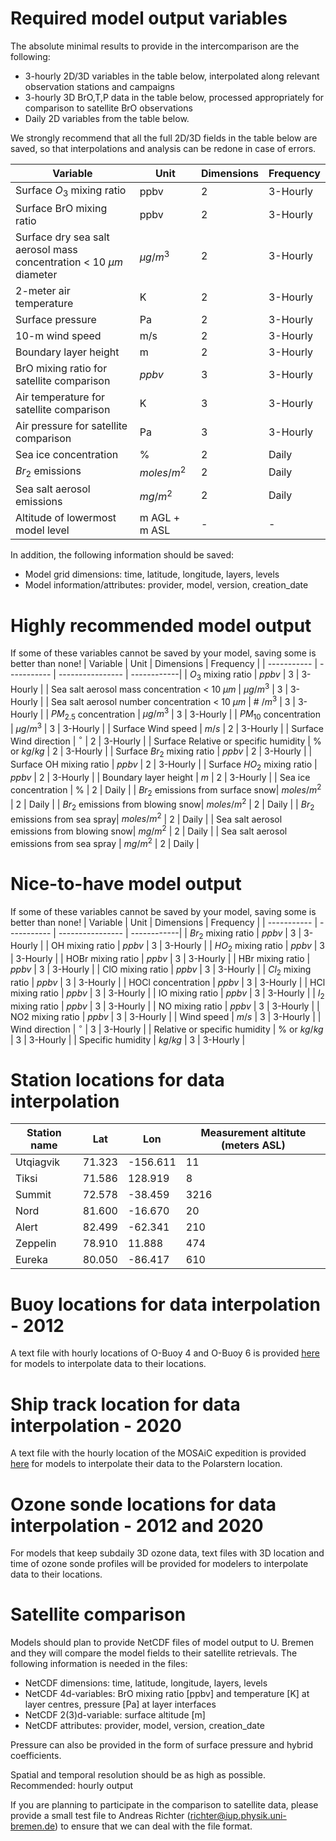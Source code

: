 # Required model output variables
The absolute minimal results to provide in the intercomparison are the following:
- 3-hourly 2D/3D variables in the table below, interpolated along relevant observation stations and campaigns
- 3-hourly 3D BrO,T,P data in the table below, processed appropriately for comparison to satellite BrO observations
- Daily 2D variables from the table below.

We strongly recommend that all the full 2D/3D fields in the table below are saved, so that interpolations and analysis can be redone in case of errors.

| Variable      | Unit | Dimensions | Frequency |
| ----------- | ----------- | ---------------- | ------------|
| Surface $O_3$ mixing ratio | ppbv | 2 | 3-Hourly |
| Surface BrO mixing ratio | ppbv | 2 | 3-Hourly |
| Surface dry sea salt aerosol mass concentration < 10 ${\mu}m$ diameter | $\mu g/m^{3}$ | 2 | 3-Hourly |
| 2-meter air temperature | K | 2 | 3-Hourly |
| Surface pressure | Pa | 2 | 3-Hourly |
| 10-m wind speed | m/s | 2 | 3-Hourly |
| Boundary layer height | m | 2 | 3-Hourly |
| BrO mixing ratio for satellite comparison | $ppbv$ | 3 | 3-Hourly |
| Air temperature for satellite comparison | K | 3 | 3-Hourly |
| Air pressure for satellite comparison | Pa | 3 | 3-Hourly |
| Sea ice concentration | \% | 2 | Daily |
| $Br_2$ emissions| $moles/m^{2}$ | 2 | Daily |
| Sea salt aerosol emissions| $mg/m^{2}$ | 2 | Daily |
| Altitude of lowermost model level | m AGL + m ASL| - | - |

In addition, the following information should be saved:
- Model grid dimensions: time, latitude, longitude, layers, levels
- Model information/attributes: provider, model, version, creation_date

# Highly recommended model output
If some of these variables cannot be saved by your model, saving some is better than none!
| Variable      | Unit | Dimensions | Frequency |
| ----------- | ----------- | ---------------- | ------------|
| $O_3$ mixing ratio | $ppbv$ | 3 | 3-Hourly |
| Sea salt aerosol mass concentration < 10 ${\mu}m$ | $\mu g/m^{3}$ | 3 | 3-Hourly |
| Sea salt aerosol number concentration < 10 ${\mu}m$ | \# $/m^{3}$ | 3 | 3-Hourly |
| $PM_{2.5}$ concentration | ${\mu}g/m^{3}$ | 3 | 3-Hourly |
| $PM_{10}$ concentration | ${\mu}g/m^{3}$ | 3 | 3-Hourly |
| Surface Wind speed | $m/s$ | 2 | 3-Hourly |
| Surface Wind direction | $^\circ$ | 2 | 3-Hourly |
| Surface Relative or specific humidity | \% or $kg/kg$ | 2 | 3-Hourly |
| Surface $Br_2$ mixing ratio | $ppbv$ | 2 | 3-Hourly |
| Surface OH mixing ratio | $ppbv$ | 2 | 3-Hourly |
| Surface $HO_2$ mixing ratio | $ppbv$ | 2 | 3-Hourly |
| Boundary layer height | $m$ | 2 | 3-Hourly |
| Sea ice concentration | \% | 2 | Daily |
| $Br_2$ emissions from surface snow| $moles/m^{2}$ | 2 | Daily |
| $Br_2$ emissions from blowing snow| $moles/m^{2}$ | 2 | Daily |
| $Br_2$ emissions from sea spray| $moles/m^{2}$ | 2 | Daily |
| Sea salt aerosol emissions from blowing snow| $mg/m^{2}$ | 2 | Daily |
| Sea salt aerosol emissions from sea spray | $mg/m^{2}$ | 2 | Daily |

# Nice-to-have model output
If some of these variables cannot be saved by your model, saving some is better than none!
| Variable      | Unit | Dimensions | Frequency |
| ----------- | ----------- | ---------------- | ------------|
| $Br_2$ mixing ratio | $ppbv$ | 3 | 3-Hourly |
| OH mixing ratio | $ppbv$ | 3 | 3-Hourly |
| $HO_2$ mixing ratio | $ppbv$ | 3 | 3-Hourly |
| HOBr mixing ratio | $ppbv$ | 3 | 3-Hourly |
| HBr mixing ratio | $ppbv$ | 3 | 3-Hourly |
| ClO mixing ratio | $ppbv$ | 3 | 3-Hourly |
| $Cl_2$ mixing ratio | $ppbv$ | 3 | 3-Hourly |
| HOCl concentration | $ppbv$ | 3 | 3-Hourly |
| HCl mixing ratio | $ppbv$ | 3 | 3-Hourly |
| IO mixing ratio | $ppbv$ | 3 | 3-Hourly |
| $I_2$ mixing ratio | $ppbv$ | 3 | 3-Hourly |
| NO mixing ratio | $ppbv$ | 3 | 3-Hourly |
| NO2 mixing ratio | $ppbv$ | 3 | 3-Hourly |
| Wind speed | $m/s$ | 3 | 3-Hourly |
| Wind direction | $^\circ$ | 3 | 3-Hourly |
| Relative or specific humidity | \% or $kg/kg$ | 3 | 3-Hourly |
| Specific humidity | $kg/kg$ | 3 | 3-Hourly |

# Station locations for data interpolation
| Station name      | Lat | Lon | Measurement altitute (meters ASL) |
| ----------- | ----------- | ---------------- | ---------  |
|Utqiagvik    | 71.323 |  -156.611 | 11 |
|Tiksi  | 71.586 | 128.919 | 8 |
|Summit | 72.578 | -38.459 | 3216 |
|Nord  | 81.600 | -16.670 | 20 |
|Alert | 82.499 | -62.341 | 210 |
|Zeppelin | 78.910  | 11.888 | 474 |
|Eureka | 80.050 | -86.417 | 610 |

# Buoy locations for data interpolation - 2012
A text file with hourly locations of O-Buoy 4 and O-Buoy 6 is provided [here](O-buoys_track_B4_B6_Spring2012.txt) for models to interpolate data to their locations.

# Ship track location for data interpolation - 2020 
A text file with the hourly location of the MOSAiC expedition is provided [here](Shiptrack_Polarstern_MOSAiC_Spring2020.txt) for models to interpolate their data to the Polarstern location.

# Ozone sonde locations for data interpolation - 2012 and 2020
For models that keep subdaily 3D ozone data, text files with 3D location and time of ozone sonde profiles will be provided for modelers to interpolate data to their locations. 

# Satellite comparison
Models should plan to provide NetCDF files of model output to U. Bremen and they will compare the model fields to their satellite retrievals.  The following information is needed in the files:
 
- NetCDF dimensions: time, latitude, longitude, layers, levels
- NetCDF 4d-variables: BrO mixing ratio [ppbv] and temperature [K] at layer centres, pressure [Pa] at layer interfaces
- NetCDF 2(3)d-variable: surface altitude [m]
- NetCDF attributes: provider, model, version, creation_date

Pressure can also be provided in the form of surface pressure and hybrid coefficients.

Spatial and temporal resolution should be as high as possible. Recommended: hourly output

If you are planning to participate in the comparison to satellite data, please provide a small test file to Andreas Richter (richter@iup.physik.uni-bremen.de) to ensure that we can deal with the file format.
